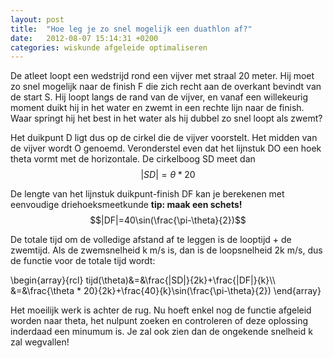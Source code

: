 ```yaml
---
layout: post
title:  "Hoe leg je zo snel mogelijk een duathlon af?"
date:   2012-08-07 15:14:31 +0200
categories: wiskunde afgeleide optimaliseren
---
```

De atleet loopt een wedstrijd rond een vijver met straal 20 meter.  Hij moet zo snel mogelijk naar de finish F die zich recht aan de overkant bevindt van de start S. Hij loopt langs de rand van de vijver, en vanaf een willekeurig moment duikt hij in het water en zwemt in een rechte lijn naar de finish. Waar springt hij het best in het water als hij dubbel zo snel loopt als zwemt?

Het duikpunt D ligt dus op de cirkel die de vijver voorstelt. Het midden van de vijver wordt O genoemd. Veronderstel even dat het lijnstuk DO een hoek theta vormt met de horizontale. De cirkelboog SD meet dan
$$|SD|=\theta * 20$$

De lengte van het lijnstuk duikpunt-finish DF kan je berekenen met eenvoudige driehoeksmeetkunde **tip: maak een schets!**
$$|DF|=40\sin(\frac{\pi-\theta}{2})$$

De totale tijd om de volledige afstand af te leggen is de looptijd + de zwemtijd. Als de zwemsnelheid k m/s is, dan is de loopsnelheid 2k m/s, dus de functie voor de totale tijd wordt:

\begin{array}{rcl}
tijd(\theta)&=&\frac{|SD|}{2k}+\frac{|DF|}{k}\\\\
&=&\frac{\theta * 20}{2k}+\frac{40}{k}\sin(\frac{\pi-\theta}{2})
\end{array}

Het moeilijk werk is achter de rug. Nu hoeft enkel nog de functie afgeleid worden naar theta, het nulpunt zoeken en controleren of deze oplossing inderdaad een minumum is. Je zal ook zien dan de ongekende snelheid k zal wegvallen!
